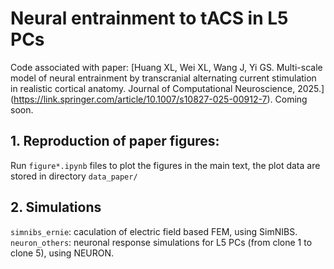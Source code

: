 # Neural entrainment to tACS in L5 PCs

Code associated with paper: [Huang XL, Wei XL, Wang J, Yi GS. Multi-scale model of neural entrainment by transcranial alternating current stimulation in realistic cortical anatomy. Journal of Computational Neuroscience, 2025.] (https://link.springer.com/article/10.1007/s10827-025-00912-7). Coming soon.

## 1. Reproduction of paper figures:
Run `figure*.ipynb` files to plot the figures in the main text, the plot data are stored in directory `data_paper/`

## 2. Simulations
`simnibs_ernie`: caculation of electric field based FEM, using SimNIBS.
`neuron_others`: neuronal response simulations for L5 PCs (from clone 1 to clone 5), using NEURON.
